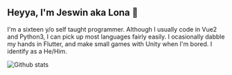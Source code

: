 ## Heyya, I'm Jeswin aka Lona 🦄  
I'm a sixteen y/o self taught programmer. Although I usually code in Vue2 and Python3, I can pick up most languages fairly easily. I ocasionally dabble my hands in Flutter, and make small games with Unity when I'm bored. I identify as a He/Him.

![Github stats](https://github-readme-stats.vercel.app/api?username=JeswinSUnsi&show_icons=true&theme=tokyonight)

